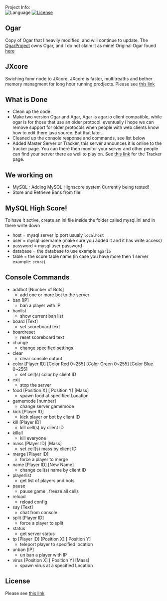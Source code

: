Project Info:  
![Language](https://img.shields.io/badge/language-Java-yellow.svg)
[![License](https://img.shields.io/badge/license-GPLv3-663399.svg)](https://github.com/JaraLowell/OgarServ/blob/OgarServer/LICENSE)

## Ogar
Copy of Ogar that I heavily modified, and will continue to update. The [OgarProject](https://ogarproject.com) owns Ogar, and I do not claim it as mine! Original Ogar found [here](https://github.com/OgarProject/Ogar)

## JXcore
Swiching fomr node to JXcore, JXcore is faster, multitreaths and bether memory managment for long hour running prodjects. Please see [this link](https://github.com/jxcore/jxcore)

## What is Done
* Clean up the code
* Make two version Ogar and Agar, Agar is agar.io client compatible, while ogar is for those that use an older protocol. eventually i hope we can remove support for older protocols when people with web clients know how to edit there java source. But that later.
* Cleaned up the console response and commands, see list below
* Added Master Server or Tracker, this server announces it is online to the tracker page. You can there then monitor your server and other people can find your server there as well to play on. See [this link](http://ogar.mivabe.nl/master) for the Tracker page.

## We working on
* MySQL   : Adding MySQL Highscore system 
  Currently being tested!
* Store and Retrieve Bans from file

## MySQL High Score!
To have it active, create an ini file inside the folder called mysql.ini and in there write down 
* host = mysql server ip:port usualy `localhost`
* user = mysql username (make sure you added it and it has write access)
* password = mysql user password
* database = the database to use example `agario`
* table = the score table name (in case you have more then 1 server example: `score`)

## Console Commands
- addbot [Number of Bots] 
  * add one or more bot to the server
- ban [IP]
  * ban a player with IP
- banlist
  * show current ban list
- board [Text]
  * set scoreboard text
- boardreset
  * reset scoreboard text
- change
  * change specified settings
- clear
  * clear console output
- color [Player ID] [Color Red 0~255] [Color Green 0~255] [Color Blue 0~255]
  * set cell(s) color by client ID
- exit
  * stop the server
- food [Position X] [ Position Y] [Mass]
  * spawn food at specified Location
- gamemode [number]
  * change server gamemode
- kick [Player ID]
  * kick player or bot by client ID
- kill [Player ID]
  * kill cell(s) by client ID
- killall
  * kill everyone
- mass [Player ID] [Mass]
  * set cell(s) mass by client ID
- merge [Player ID]
  * force a player to merge
- name [Player ID] [New Name]
  * change cell(s) name by client ID
- playerlist
  * get list of players and bots
- pause
  * pause game , freeze all cells
- reload
  * reload config
- say [Text]
  * chat from console
- split [Player ID]
  * force a player to split
- status
  * get server status
- tp [Player ID] [Position X] [ Position Y]
  * teleport player to specified location
- unban [IP]
  * un ban a player with IP
- virus [Position X] [ Position Y] [Mass]
  * spawn virus at a specified Location

## License
Please see [this link](https://github.com/JaraLowell/OgarServ/blob/OgarServer/LICENSE)
